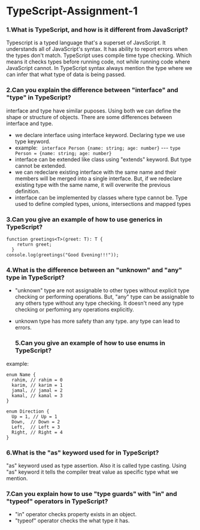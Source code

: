 # TypeScript-Assignment-1

### 1.What is TypeScript, and how is it different from JavaScript?
Typescript is a typed language that's a superset of JavsScript. It understands all of JavaScript's syntax. It has ability to report errors when the types don't match.
TypeScript uses compile time type checking. Which means it checks types before running code, not while running code where JavaScript cannot. In TypeScript syntax always mention the type where we can infer that what type of data is being passed. 

### 2.Can you explain the difference between "interface" and "type" in TypeScript?
interface and type have similar puposes. Using both we can define the shape or structure of objects. There are some differences between interface and type.
* we declare interface using interface keyword. Declaring type we use type keyword.
* example: ``` interface Person {name: string; age: number}``` --- ```type Person = {name: string; age: number}```
* interface can be extended like class using "extends" keyword. But type cannot be extended.
* we can redeclare existing interface with the same name and their members will be merged into a single interface. But, if we redeclare existing type with the same name, it will overwrite the previous definition.
* interface can be implemented by classes where type cannot be. Type used to define compled types, unions, intersections and mapped types

### 3.Can you give an example of how to use generics in TypeScript?
```
function greetings<T>(greet: T): T {
    return greet;
  }
console.log(greetings("Good Evening!!!"));
```  
### 4.What is the difference between an "unknown" and "any" type in TypeScript?
* "unknown" type are not assignable to other types without explicit type checking or performing operations. But, "any" type can be assignable to any others type without any type checking. It doesn't need any type checking or perfoming any operations explicitly.
* unknown type has more safety than any type. any type can lead to errors. 

  ### 5.Can you give an example of how to use enums in TypeScript?
example: 
```
enum Name {
  rahim, // rahim = 0
  karim, // karim = 1
  jamal, // jamal = 2
  kamal, // kamal = 3
}

enum Direction {
  Up = 1, // Up = 1
  Down,  // Down = 2
  Left,  // Left = 3
  Right, // Right = 4
}
```
### 6.What is the "as" keyword used for in TypeScript?
"as" keyword used as type assertion. Also it is called type casting. Using "as" keyword it tells the compiler treat value as specific type what we mention.
### 7.Can you explain how to use "type guards" with "in" and "typeof" operators in TypeScript?   
* "in" operator checks property exists in an object.
* "typeof" operator checks the what type it has.
